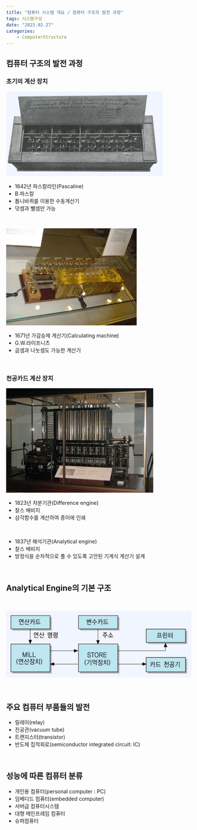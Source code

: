 ```yaml
---
title: "컴퓨터 시스템 개요 / 컴퓨터 구조의 발전 과정"
tags: 시스템구성
date: "2023.02.27"
categories: 
    - ComputerStructure
---
```


## 컴퓨터 구조의 발전 과정
### 초기의 계산 장치

![](/assets/images/20230227-1.png)
- 1642년 파스칼라인(Pascaline)
- B.파스칼
- 톱니바퀴를 이용한 수동계산기
- 덧셈과 뺄셈만 가능

<br>

![](/assets/images/20230227-2.png)
- 1671년 가감승제 계산기(Calculating machine)
- G.W.라이프니츠
- 곱셈과 나눗셈도 가능한 계산기

<br>

### 천공카드 계산 장치

![](/assets/images/20230227-3.png)

- 1823년 차분기관(Difference engine)
- 찰스 배비지
- 삼각함수를 계산하여 종이에 인쇄

<br>

- 1837년 해석기관(Analytical engine)
- 찰스 배비지
- 방정식을 순차적으로 풀 수 있도록 고안된 기계식 계산기 설계

<br>

## Analytical Engine의 기본 구조

<br>

![](/assets/images/20230227-4.png)

<br>

## 주요 컴퓨터 부품들의 발전

- 릴레이(relay)
- 진공관(vacuum tube)
- 트랜지스터(transistor)
- 반도체 집적회로(semiconductor integrated circuit: IC)

<br>

## 성능에 따른 컴퓨터 분류

- 개인용 컴퓨터(personal computer : PC)
- 임베디드 컴퓨터(embedded computer)
- 서버급 컴퓨터시스템
- 대형 메인프레임 컴퓨터
- 슈퍼컴퓨터

